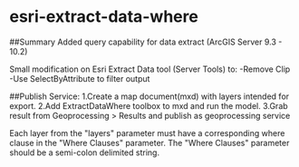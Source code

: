 esri-extract-data-where
=======================

##Summary
Added query capability for data extract (ArcGIS Server 9.3 - 10.2)

Small modification on Esri Extract Data tool (Server Tools) to:
    -Remove Clip
    -Use SelectByAttribute to filter output

##Publish Service:
    1.Create a map document(mxd) with layers intended for export.
    2.Add ExtractDataWhere toolbox to mxd and run the model.
    3.Grab result from Geoprocessing > Results and publish as geoprocessing service

Each layer from the "layers" parameter must have a corresponding where clause in the "Where Clauses" parameter.  The "Where Clauses" parameter should be a semi-colon delimited string.
